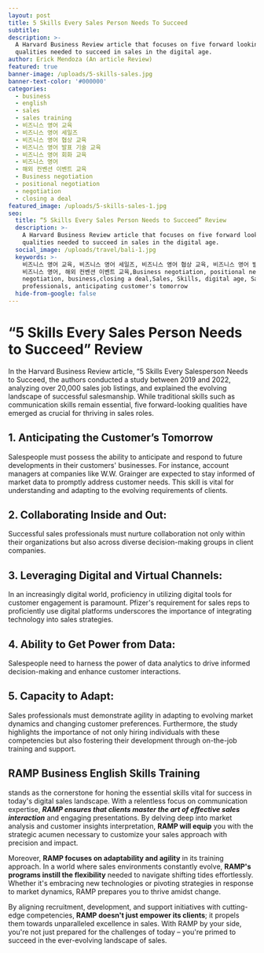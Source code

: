 ```yaml
---
layout: post
title: 5 Skills Every Sales Person Needs To Succeed
subtitle:
description: >-
  A Harvard Business Review article that focuses on five forward looking
  qualities needed to succeed in sales in the digital age.
author: Erick Mendoza (An article Review)
featured: true
banner-image: /uploads/5-skills-sales.jpg
banner-text-color: '#000000'
categories:
  - business
  - english
  - sales
  - sales training
  - 비즈니스 영어 교육
  - 비즈니스 영어 세일즈
  - 비즈니스 영어 협상 교육
  - 비즈니스 영어 발표 기술 교육
  - 비즈니스 영어 회화 교육
  - 비즈니스 영어
  - 해외 컨벤션 이벤트 교육
  - Business negotiation
  - positional negotiation
  - negotiation
  - closing a deal
featured_image: /uploads/5-skills-sales-1.jpg
seo:
  title: “5 Skills Every Sales Person Needs to Succeed” Review
  description: >-
    A Harvard Business Review article that focuses on five forward looking
    qualities needed to succeed in sales in the digital age.
  social_image: /uploads/travel/bali-1.jpg
  keywords: >-
    비즈니스 영어 교육, 비즈니스 영어 세일즈, 비즈니스 영어 협상 교육, 비즈니스 영어 발표 기술 교육, 비즈니스 영어 회화 교육,
    비즈니스 영어, 해외 컨벤션 이벤트 교육,Business negotiation, positional negotiation,
    negotiation, business,closing a deal,Sales, Skills, digital age, Sales
    professionals, anticipating customer's tomorrow
  hide-from-google: false
---
```

# “5 Skills Every Sales Person Needs to Succeed” Review

In the Harvard Business Review article, “5 Skills Every Salesperson Needs to Succeed, the authors conducted a study between 2019 and 2022, analyzing over 20,000 sales job listings, and explained the evolving landscape of successful salesmanship. While traditional skills such as communication skills remain essential, five forward-looking qualities have emerged as crucial for thriving in sales roles.

## 1\. Anticipating the Customer’s Tomorrow

Salespeople must possess the ability to anticipate and respond to future developments in their customers' businesses. For instance, account managers at companies like W.W. Grainger are expected to stay informed of market data to promptly address customer needs. This skill is vital for understanding and adapting to the evolving requirements of clients.

## 2\. Collaborating Inside and Out:

Successful sales professionals must nurture collaboration not only within their organizations but also across diverse decision-making groups in client companies.

## 3\. Leveraging Digital and Virtual Channels:

In an increasingly digital world, proficiency in utilizing digital tools for customer engagement is paramount. Pfizer's requirement for sales reps to proficiently use digital platforms underscores the importance of integrating technology into sales strategies.

## 4\. Ability to Get Power from Data:

Salespeople need to harness the power of data analytics to drive informed decision-making and enhance customer interactions.

## 5\. Capacity to Adapt:

Sales professionals must demonstrate agility in adapting to evolving market dynamics and changing customer preferences. Furthermore, the study highlights the importance of not only hiring individuals with these competencies but also fostering their development through on-the-job training and support.

## RAMP Business English Skills Training

stands as the cornerstone for honing the essential skills vital for success in today's digital sales landscape. With a relentless focus on communication expertise, ***RAMP ensures that clients master the art of effective sales interaction*** and engaging presentations. By delving deep into market analysis and customer insights interpretation, **RAMP will equip** you with the strategic acumen necessary to customize your sales approach with precision and impact.

Moreover, **RAMP focuses on adaptability and agility** in its training approach. In a world where sales environments constantly evolve, **RAMP's programs instill the flexibility** needed to navigate shifting tides effortlessly. Whether it's embracing new technologies or pivoting strategies in response to market dynamics, RAMP prepares you to thrive amidst change.

By aligning recruitment, development, and support initiatives with cutting-edge competencies, **RAMP doesn't just empower its clients**; it propels them towards unparalleled excellence in sales. With RAMP by your side, you're not just prepared for the challenges of today – you're primed to succeed in the ever-evolving landscape of sales.